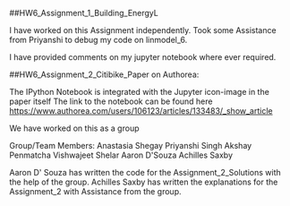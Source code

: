 ##HW6_Assignment_1_Building_EnergyL

I have worked on this Assignment independently. Took some Assistance from Priyanshi to debug my code on linmodel_6.

I have provided comments on my jupyter notebook where ever required.

##HW6_Assignment_2_Citibike_Paper on Authorea:

The IPython Notebook is integrated with the Jupyter icon-image in the paper itself
The link to the notebook can be found here
https://www.authorea.com/users/106123/articles/133483/_show_article 

We have worked on this as a group

Group/Team Members:
Anastasia Shegay
Priyanshi Singh
Akshay Penmatcha
Vishwajeet Shelar
Aaron D'Souza
Achilles Saxby

Aaron D' Souza has written the code for the Assignment_2_Solutions with the help of the group.
Achilles Saxby has written the explanations for the Assignment_2 with Assistance from the group.

